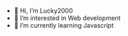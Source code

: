 - 👋 Hi, I’m Lucky2000
- 👀 I’m interested in Web development 
- 🌱 I’m currently learning Javascript 
<!---
Lucky2000lk/Lucky2000lk is a ✨ special ✨ repository because its `README.md` (this file) appears on your GitHub profile.
You can click the Preview link to take a look at your changes.
--->
